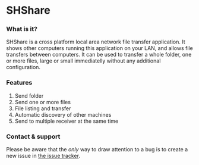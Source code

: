 # SHShare

### What is it?

SHShare is a cross platform local area network file transfer application.
It shows other computers running this application on your LAN, and allows file transfers between computers.
It can be used to transfer a whole folder, one or more files, large or small immediatelly without any additional configuration.

### Features

1. Send folder
2. Send one or more files
3. File listing and transfer
4. Automatic discovery of other machines
5. Send to multiple receiver at the same time

### Contact & support

Please be aware that the _only_ way to draw attention to a bug is to create
a new issue in [the issue tracker](https://github.com/SergeyGadzhilov/SHSH/issues).
